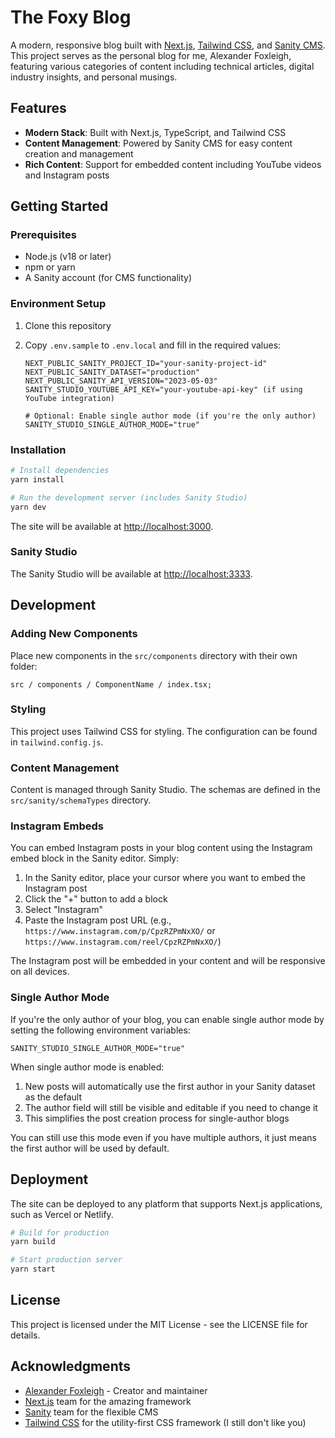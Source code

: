 # The Foxy Blog

A modern, responsive blog built with [Next.js](https://nextjs.org), [Tailwind CSS](https://tailwindcss.com), and [Sanity CMS](https://www.sanity.io). This project serves as the personal blog for me, Alexander Foxleigh, featuring various categories of content including technical articles, digital industry insights, and personal musings.

## Features

- **Modern Stack**: Built with Next.js, TypeScript, and Tailwind CSS
- **Content Management**: Powered by Sanity CMS for easy content creation and management
- **Rich Content**: Support for embedded content including YouTube videos and Instagram posts

## Getting Started

### Prerequisites

- Node.js (v18 or later)
- npm or yarn
- A Sanity account (for CMS functionality)

### Environment Setup

1. Clone this repository
2. Copy `.env.sample` to `.env.local` and fill in the required values:

   ```env
   NEXT_PUBLIC_SANITY_PROJECT_ID="your-sanity-project-id"
   NEXT_PUBLIC_SANITY_DATASET="production"
   NEXT_PUBLIC_SANITY_API_VERSION="2023-05-03"
   SANITY_STUDIO_YOUTUBE_API_KEY="your-youtube-api-key" (if using YouTube integration)

   # Optional: Enable single author mode (if you're the only author)
   SANITY_STUDIO_SINGLE_AUTHOR_MODE="true"
   ```

### Installation

```bash
# Install dependencies
yarn install

# Run the development server (includes Sanity Studio)
yarn dev
```

The site will be available at [http://localhost:3000](http://localhost:3000).

### Sanity Studio

The Sanity Studio will be available at [http://localhost:3333](http://localhost:3333).

## Development

### Adding New Components

Place new components in the `src/components` directory with their own folder:

```tsx
src / components / ComponentName / index.tsx;
```

### Styling

This project uses Tailwind CSS for styling. The configuration can be found in `tailwind.config.js`.

### Content Management

Content is managed through Sanity Studio. The schemas are defined in the `src/sanity/schemaTypes` directory.

### Instagram Embeds

You can embed Instagram posts in your blog content using the Instagram embed block in the Sanity editor. Simply:

1. In the Sanity editor, place your cursor where you want to embed the Instagram post
2. Click the "+" button to add a block
3. Select "Instagram"
4. Paste the Instagram post URL (e.g., `https://www.instagram.com/p/CpzRZPmNxXO/` or `https://www.instagram.com/reel/CpzRZPmNxXO/`)

The Instagram post will be embedded in your content and will be responsive on all devices.

### Single Author Mode

If you're the only author of your blog, you can enable single author mode by setting the following environment variables:

```env
SANITY_STUDIO_SINGLE_AUTHOR_MODE="true"
```

When single author mode is enabled:

1. New posts will automatically use the first author in your Sanity dataset as the default
2. The author field will still be visible and editable if you need to change it
3. This simplifies the post creation process for single-author blogs

You can still use this mode even if you have multiple authors, it just means the first author will be used by default.

## Deployment

The site can be deployed to any platform that supports Next.js applications, such as Vercel or Netlify.

```bash
# Build for production
yarn build

# Start production server
yarn start
```

## License

This project is licensed under the MIT License - see the LICENSE file for details.

## Acknowledgments

- [Alexander Foxleigh](http://www.alexfoxleigh.com) - Creator and maintainer
- [Next.js](https://nextjs.org) team for the amazing framework
- [Sanity](https://www.sanity.io) team for the flexible CMS
- [Tailwind CSS](https://tailwindcss.com) for the utility-first CSS framework (I still don't like you)
